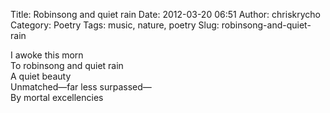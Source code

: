 Title: Robinsong and quiet rain
Date: 2012-03-20 06:51
Author: chriskrycho
Category: Poetry
Tags: music, nature, poetry
Slug: robinsong-and-quiet-rain

I awoke this morn  
To robinsong and quiet rain  
A quiet beauty  
Unmatched—far less surpassed—  
By mortal excellencies
